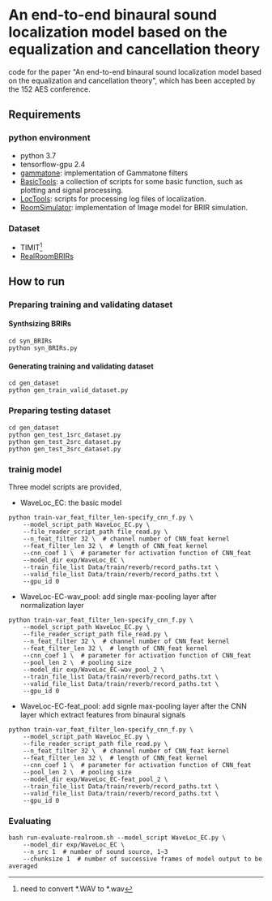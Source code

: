 # An end-to-end binaural sound localization model based on the equalization and cancellation theory

code for the paper "An end-to-end binaural sound localization model based on the equalization and cancellation theory", which has been accepted by the 152 AES conference.

## Requirements
### python environment
- python 3.7
- tensorflow-gpu 2.4
- [gammatone](https://github.com/detly/gammatone): implementation of Gammatone filters
- [BasicTools](https://github.com/bingo-todd/BasicTools): a collection of scripts for some basic function, such as plotting and signal processing. 
- [LocTools](https://github.com/bingo-todd/LocTools): scripts for processing log files of localization.
- [RoomSimulator](https://github.com/bingo-todd/RoomSimulator): implementation of Image model for BRIR simulation.

### Dataset
- TIMIT[^TIMIT]
- [RealRoomBRIRs](https://github.com/IoSR-Surrey/RealRoomBRIRs)


## How to run
### Preparing training and validating dataset
#### Synthsizing BRIRs
```shell
cd syn_BRIRs
python syn_BRIRs.py
```
#### Generating training and validating dataset
```shell
cd gen_dataset
python gen_train_valid_dataset.py
```
### Preparing testing dataset
```shell
cd gen_dataset
python gen_test_1src_dataset.py
python gen_test_2src_dataset.py
python gen_test_3src_dataset.py
```
### trainig model
Three model scripts are provided,
- WaveLoc_EC: the basic model
```shell
python train-var_feat_filter_len-specify_cnn_f.py \ 
	--model_script_path WaveLoc_EC.py \  
	--file_reader_script_path file_read.py \ 
	--n_feat_filter 32 \  # channel number of CNN_feat kernel  
	--feat_filter_len 32 \  # length of CNN_feat kernel
	--cnn_coef 1 \  # parameter for activation function of CNN_feat 
	--model_dir exp/WaveLoc_EC \  
	--train_file_list Data/train/reverb/record_paths.txt \ 
	--valid_file_list Data/train/reverb/record_paths.txt \ 
	--gpu_id 0
```
- WaveLoc-EC-wav_pool: add single max-pooling layer after normalization layer  
```shell
python train-var_feat_filter_len-specify_cnn_f.py \ 
	--model_script_path WaveLoc_EC.py \  
	--file_reader_script_path file_read.py \ 
	--n_feat_filter 32 \  # channel number of CNN_feat kernel  
	--feat_filter_len 32 \  # length of CNN_feat kernel
	--cnn_coef 1 \  # parameter for activation function of CNN_feat
	--pool_len 2 \  # pooling size 
	--model_dir exp/WaveLoc_EC-wav_pool_2 \  
	--train_file_list Data/train/reverb/record_paths.txt \ 
	--valid_file_list Data/train/reverb/record_paths.txt \ 
	--gpu_id 0
```

- WaveLoc-EC-feat_pool: add signle max-pooling layer after the CNN layer which extract features from binaural signals
```shell
python train-var_feat_filter_len-specify_cnn_f.py \ 
	--model_script_path WaveLoc_EC.py \  
	--file_reader_script_path file_read.py \ 
	--n_feat_filter 32 \  # channel number of CNN_feat kernel  
	--feat_filter_len 32 \  # length of CNN_feat kernel
	--cnn_coef 1 \  # parameter for activation function of CNN_feat
	--pool_len 2 \  # pooling size 
	--model_dir exp/WaveLoc_EC-feat_pool_2 \  
	--train_file_list Data/train/reverb/record_paths.txt \ 
	--valid_file_list Data/train/reverb/record_paths.txt \ 
	--gpu_id 0
```

### Evaluating
```shell
bash run-evaluate-realroom.sh --model_script WaveLoc_EC.py \ 
	--model_dir exp/WaveLoc_EC \ 
	--n_src 1  # number of sound source, 1~3 
	--chunksize 1  # number of successive frames of model output to be averaged 
```

[^TIMIT]:need to convert \*.WAV  to \*.wav